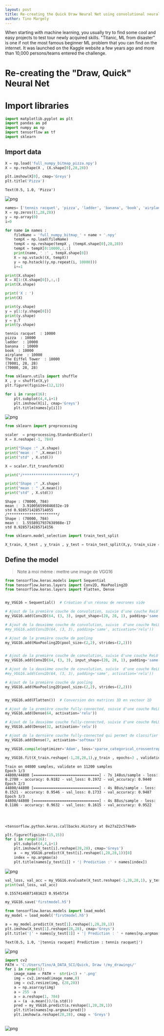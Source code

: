 ```yaml
---
layout: post
title: Re-creating the Quick Draw Neural Net using convolutional neural network 
author: Tino Margely
---
```

When starting with machine learning, you usually try to find some cool and easy projects to test tour newly acquired skills. "Titanic, ML from disaster" is one if not the most famous beginner ML problem that you can find on the internet.  It was launched on the Kaggle website a few years ago and more than 10,000 persons/teams entered the challenge.

# Re-creating the "Draw, Quick" Neural Net 

# Import libraries


```python
import matplotlib.pyplot as plt
import pandas as pd
import numpy as np
import tensorflow as tf
import sklearn
```

## Import data




```python
X = np.load('full_numpy_bitmap_pizza.npy')
X = np.reshape(X , (X.shape[0],28,28))
```


```python
plt.imshow(X[0], cmap='Greys')
plt.title('Pizza')
```




    Text(0.5, 1.0, 'Pizza')




![png](/images/output_7_1.png)



```python
names= ['tennis racquet', 'pizza', 'ladder', 'banana', 'book', 'airplane', 'The Eiffel Tower']
X = np.zeros((1,28,28))
y = np.array(0)
i=0

for name in names :
    fileName = 'full_numpy_bitmap_' + name + '.npy'
    tempX = np.load(fileName)
    tempX = np.reshape(tempX , (tempX.shape[0],28,28))
    tempX = tempX[0:10000,:,:]
    print(name, ' :' , tempX.shape[0])
    X = np.vstack((X, tempX))
    y = np.hstack((y,np.repeat(i, 10000)))
    i+=1

print(X.shape)
X = X[1:(X.shape[0]),:,:]
print(X.shape)

print('X : ')
print(X)

print(y.shape)
y = y[1:(y.shape[0])]
print(y.shape)
y = y.T
print(y.shape)
```

    tennis racquet  : 10000
    pizza  : 10000
    ladder  : 10000
    banana  : 10000
    book  : 10000
    airplane  : 10000
    The Eiffel Tower  : 10000
    (70001, 28, 28)
    (70000, 28, 28)






```python
from sklearn.utils import shuffle
X , y = shuffle(X,y)
plt.figure(figsize=(12,12))

for i in range(16):
    plt.subplot(4,4,i+1)
    plt.imshow(X[i], cmap='Greys')
    plt.title(names[y[i]])
```


![png](/images/output_9_0.png)



```python
from sklearn import preprocessing
```


```python
scaler  = preprocessing.StandardScaler()
X = X.reshape(-1, 784)

print("Shape :" ,X.shape)
print("mean : " ,X.mean())
print("std" , X.std())

X = scaler.fit_transform(X)

print("/***********************/")

print("Shape :" ,X.shape)
print("mean : " ,X.mean())
print("std" , X.std())

```

    Shape : (70000, 784)
    mean :  3.910056599846032e-19
    std 0.9285714285714055
    /***********************/
    Shape : (70000, 784)
    mean :  1.5558917937638988e-17
    std 0.9285714285714156
    


```python
from sklearn.model_selection import train_test_split

X_train, X_test , y_train , y_test = train_test_split(X,y, train_size = 0.8)
```



## Define the model

> Note à moi même : mettre une image de VGG16


```python
from tensorflow.keras.models import Sequential
from tensorflow.keras.layers import Conv2D, MaxPooling2D
from tensorflow.keras.layers import Flatten, Dense


my_VGG16 = Sequential()  # Création d'un réseau de neurones vide 

# Ajout de la première couche de convolution, suivie d'une couche ReLU
my_VGG16.add(Conv2D(64, (3, 3), input_shape=(28, 28, 1), padding='same', activation='relu'))

# Ajout de la deuxième couche de convolution, suivie  d'une couche ReLU
#my_VGG16.add(Conv2D(64, (3, 3), padding='same', activation='relu'))

# Ajout de la première couche de pooling
my_VGG16.add(MaxPooling2D(pool_size=(2,2), strides=(2,2)))


# Ajout de la première couche de convolution, suivie d'une couche ReLU
my_VGG16.add(Conv2D(64, (3, 3), input_shape=(28, 28, 1), padding='same', activation='relu'))

# Ajout de la deuxième couche de convolution, suivie  d'une couche ReLU
#my_VGG16.add(Conv2D(64, (3, 3), padding='same', activation='relu'))

# Ajout de la première couche de pooling
my_VGG16.add(MaxPooling2D(pool_size=(2,2), strides=(2,2)))


my_VGG16.add(Flatten())  # Conversion des matrices 3D en vecteur 1D

# Ajout de la première couche fully-connected, suivie d'une couche ReLU
my_VGG16.add(Dense(64, activation='relu'))

# Ajout de la deuxième couche fully-connected, suivie d'une couche ReLU
my_VGG16.add(Dense(32, activation='relu'))

# Ajout de la dernière couche fully-connected qui permet de classifier
my_VGG16.add(Dense(7, activation='softmax'))
```


```python
my_VGG16.compile(optimizer='Adam', loss='sparse_categorical_crossentropy', metrics=['accuracy'])
```


```python
my_VGG16.fit(X_train.reshape(-1,28,28,1),y_train , epochs=3 , validation_split=0.2)
```

    Train on 44800 samples, validate on 11200 samples
    Epoch 1/3
    44800/44800 [==============================] - 7s 148us/sample - loss: 0.2780 - accuracy: 0.9182 - val_loss: 0.1972 - val_accuracy: 0.9440
    Epoch 2/3
    44800/44800 [==============================] - 4s 88us/sample - loss: 0.1521 - accuracy: 0.9546 - val_loss: 0.1733 - val_accuracy: 0.9487
    Epoch 3/3
    44800/44800 [==============================] - 4s 88us/sample - loss: 0.1186 - accuracy: 0.9632 - val_loss: 0.1615 - val_accuracy: 0.9522
    



    <tensorflow.python.keras.callbacks.History at 0x27a22c574e0>




```python
plt.figure(figsize=(15,15))
for i in range(16):
    plt.subplot(4,4,i+1)
    plt.imshow(X_test[i].reshape(28,28), cmap='Greys')
    a  = my_VGG16.predict(X_test[i].reshape(1,28,28,1))[0]
    index = np.argmax(a)
    plt.title(names[y_test[i]] + '| Prediction :' + names[index])

```


![png](/images/output_20_0.png)



```python
val_loss, val_acc = my_VGG16.evaluate(X_test.reshape(-1,28,28,1), y_test)
print(val_loss, val_acc)
```

    0.15574146871481623 0.9545714
    


```python
my_VGG16.save('firstmodel.h5')
```


```python
from tensorflow.keras.models import load_model
my_model = load_model('firstmodel.h5')
```


```python
a = my_model.predict(X_test[1].reshape(1,28,28,1))
plt.imshow(X_test[1].reshape(28,28), cmap='Greys')
plt.title('|' + names[y_test[1]] + '| Prediction : ' + names[np.argmax(a)] + '|')
```




    Text(0.5, 1.0, '|tennis racquet| Prediction : tennis racquet|')




![png](/images/output_24_1.png)



```python
import cv2
PATH = 'C:/Users/Tino/A_DATA_SCI/Quick, Draw !/my_drawings/'
for i in range(1):
    image_name = PATH +  str(i+1) + '.png'
    img = cv2.imread(image_name,0)
    img = cv2.resize(img, (28,28))
    a = np.asarray(img)
    a = 255 -a
    a = a.reshape(1, 784)
    a = (a -a.mean())/(a.std())
    pred = my_VGG16.predict(a.reshape(1,28,28,1))
    plt.title(names[np.argmax(pred)])
    plt.imshow(a.reshape(28,28), cmap = 'Greys')
    

```


![png](/images/output_25_0.png)



